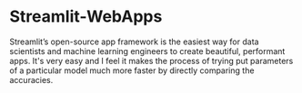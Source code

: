 # Streamlit-WebApps
Streamlit’s open-source app framework is the easiest way for data scientists and machine learning engineers to create beautiful, performant apps. It's very easy and I feel it makes the process of trying put parameters of a particular model much more faster by directly comparing the accuracies.

